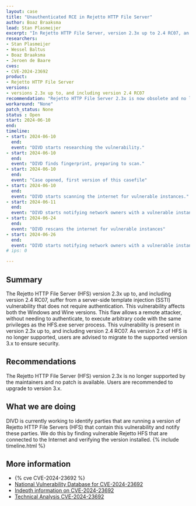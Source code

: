 ```yaml
---
layout: case
title: "Unauthenticated RCE in Rejetto HTTP File Server"
author: Boaz Braaksma
lead: Stan Plasmeijer
excerpt: "In Rejetto HTTP File Server, version 2.3x up to 2.4 RC07, an vulnerability exists that allows a remote, unauthenticated attacker to execute arbitrary commands on the affected system by sending a specially crafted HTTP request. This vulnerability affects both the Windows and Wine versions."
researchers:
- Stan Plasmeijer
- Wessel Baltus
- Boaz Braaksma
- Jeroen de Baare
cves:
- CVE-2024-23692
product:
- Rejetto HTTP File Server
versions: 
- versions 2.3x up to, and including version 2.4 RC07
recommendation: "Rejetto HTTP File Server 2.3x is now obsolete and no longer supported. Update to HFS 3."
workaround: "None"
patch_status: None
status : Open
start: 2024-06-10
end:
timeline:
- start: 2024-06-10
  end:
  event: "DIVD starts researching the vulnerability."
- start: 2024-06-10
  end:
  event: "DIVD finds fingerprint, preparing to scan."
- start: 2024-06-10
  end:
  event: "Case opened, first version of this casefile"
- start: 2024-06-10
  end:
  event: "DIVD starts scanning the internet for vulnerable instances."
- start: 2024-06-11
  end:
  event: "DIVD starts notifying network owners with a vulnerable instance in their network"
- start: 2024-06-24
  end:
  event: "DIVD rescans the internet for vulnerable instances"
- start: 2024-06-26
  end:
  event: "DIVD starts notifying network owners with a vulnerable instance for the second time"
# ips: 0

---
```


## Summary

The Rejetto HTTP File Server (HFS) version 2.3x up to, and including version 2.4 RC07, suffer from a server-side template injection (SSTI) vulnerability that does not require authentication. This vulnerability affects both the Windows and Wine versions. This flaw allows a remote attacker, without needing to authenticate, to execute arbitrary code with the same privileges as the HFS.exe server process. 
This vulnerability is present in version 2.3x up to, and including version 2.4 RC07. As version 2.x of HFS is no longer supported, users are advised to migrate to the supported version 3.x to ensure security.

## Recommendations

The Rejetto HTTP File Server (HFS) version 2.3x is no longer supported by the maintainers and no patch is available. Users are recommended to upgrade to version 3.x.

## What we are doing

DIVD is currently working to identify parties that are running a version of Rejetto HTTP File Servers (HFS) that contain this vulnerability and notify these parties. We do this by finding vulnerable Rejetto HFS that are connected to the Internet and verifying the version installed.
{% include timeline.html %}

## More information

* {% cve CVE-2024-23692 %}
* [National Vulnerability Database for CVE-2024-23692](https://nvd.nist.gov/vuln/detail/CVE-2024-23692)
* [Indepth information on CVE-2024-23692](https://mohemiv.com/all/rejetto-http-file-server-2-3m-unauthenticated-rce/)
* [Technical Analysis CVE-2024-23692](https://attackerkb.com/topics/d9AVVdmNhH/cve-2024-23692)
